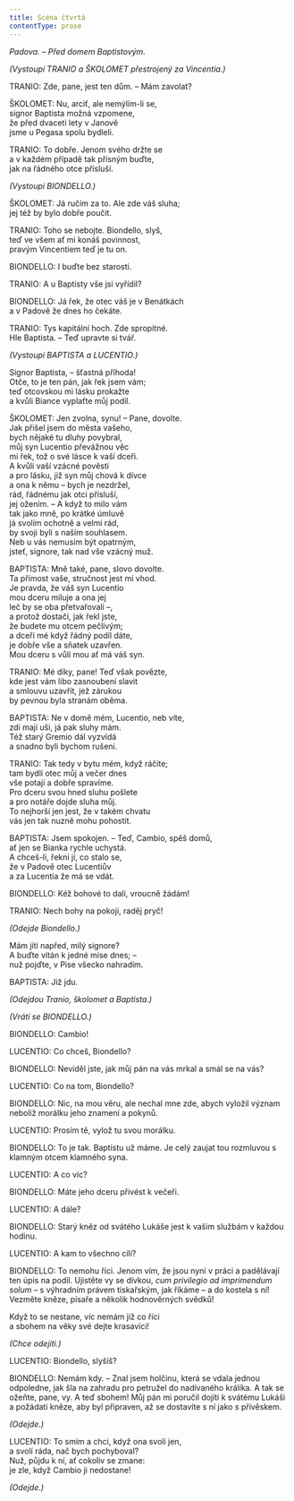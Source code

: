 ```yaml
---
title: Scéna čtvrtá
contentType: prose
---
```


<section>

_Padova. – Před domem Baptistovým._

_(Vystoupí TRANIO a ŠKOLOMET přestrojený za Vincentia.)_

TRANIO: Zde, pane, jest ten dům. – Mám zavolat?

ŠKOLOMET: Nu, arciť, ale nemýlím-li se,  
signor Baptista možná vzpomene,  
že před dvaceti lety v Janově  
jsme u Pegasa spolu bydleli.

TRANIO: To dobře. Jenom svého držte se  
a v každém případě tak přísným buďte,  
jak na řádného otce přísluší.

_(Vystoupí BIONDELLO.)_

ŠKOLOMET: Já ručím za to. Ale zde váš sluha;  
jej též by bylo dobře poučit.

TRANIO: Toho se nebojte. Biondello, slyš,  
teď ve všem ať mi konáš povinnost,  
pravým Vincentiem teď je tu on.

BIONDELLO: I buďte bez starosti.

TRANIO: A u Baptisty vše jsi vyřídil?

BIONDELLO: Já řek, že otec váš je v Benátkách  
a v Padově že dnes ho čekáte.

TRANIO: Tys kapitální hoch. Zde spropitné.  
Hle Baptista. – Teď upravte si tvář.

_(Vystoupí BAPTISTA a LUCENTIO.)_

Signor Baptista, – šťastná příhoda!  
Otče, to je ten pán, jak řek jsem vám;  
teď otcovskou mi lásku prokažte  
a kvůli Biance vyplaťte můj podíl.

ŠKOLOMET: Jen zvolna, synu! – Pane, dovolte.  
Jak přišel jsem do města vašeho,  
bych nějaké tu dluhy povybral,  
můj syn Lucentio převážnou věc  
mi řek, tož o své lásce k vaší dceři.  
A kvůli vaší vzácné pověsti  
a pro lásku, již syn můj chová k dívce  
a ona k němu – bych je nezdržel,  
rád, řádnému jak otci přísluší,  
jej ožením. – A když to milo vám  
tak jako mně, po krátké úmluvě  
já svolím ochotně a velmi rád,  
by svoji byli s naším souhlasem.  
Neb u vás nemusím být opatrným,  
jsteť, signore, tak nad vše vzácný muž.

BAPTISTA: Mně také, pane, slovo dovolte.  
Ta přímost vaše, stručnost jest mi vhod.  
Je pravda, že váš syn Lucentio  
mou dceru miluje a ona jej  
leč by se oba přetvařovali –,  
a protož dostačí, jak řekl jste,  
že budete mu otcem pečlivým;  
a dceři mé když řádný podíl dáte,  
je dobře vše a sňatek uzavřen.  
Mou dceru s vůlí mou ať má váš syn.

TRANIO: Mé díky, pane! Teď však povězte,  
kde jest vám libo zasnoubení slavit  
a smlouvu uzavřít, jež zárukou  
by pevnou byla stranám oběma.

BAPTISTA: Ne v domě mém, Lucentio, neb víte,  
zdi mají uši, já pak sluhy mám.  
Též starý Gremio dál vyzvídá  
a snadno byli bychom rušeni.

TRANIO: Tak tedy v bytu mém, když ráčíte;  
tam bydlí otec můj a večer dnes  
vše potají a dobře spravíme.  
Pro dceru svou hned sluhu pošlete  
a pro notáře dojde sluha můj.  
To nejhorší jen jest, že v takém chvatu  
vás jen tak nuzně mohu pohostit.

BAPTISTA: Jsem spokojen. – Teď, Cambio, spěš domů,  
ať jen se Bianka rychle uchystá.  
A chceš-li, řekni jí, co stalo se,  
že v Padově otec Lucentiův  
a za Lucentia že má se vdát.

BIONDELLO: Kéž bohové to dali, vroucně žádám!

TRANIO: Nech bohy na pokoji, raděj pryč!

_(Odejde Biondello.)_

Mám jíti napřed, milý signore?  
A buďte vítán k jedné míse dnes; –  
nuž pojďte, v Pise všecko nahradím.

BAPTISTA: Již jdu.

_(Odejdou Tranio, školomet a Baptista.)_

_(Vrátí se BIONDELLO.)_

BIONDELLO: Cambio!

LUCENTIO: Co chceš, Biondello?

BIONDELLO: Neviděl jste, jak můj pán na vás mrkal a smál se na vás?

LUCENTIO: Co na tom, Biondello?

BIONDELLO: Nic, na mou věru, ale nechal mne zde, abych vyložil význam neboliž morálku jeho znamení a pokynů.

LUCENTIO: Prosím tě, vylož tu svou morálku.

BIONDELLO: To je tak. Baptistu už máme. Je celý zaujat tou rozmluvou s klamným otcem klamného syna.

LUCENTIO: A co víc?

BIONDELLO: Máte jeho dceru přivést k večeři.

LUCENTIO: A dále?

BIONDELLO: Starý kněz od svátého Lukáše jest k vašim službám v každou hodinu.

LUCENTIO: A kam to všechno cílí?

BIONDELLO: To nemohu říci. Jenom vím, že jsou nyní v práci a padělávají ten úpis na podíl. Ujistěte vy se dívkou, _cum privilegio ad imprimendum solum_ – s výhradním právem tiskařským, jak říkáme – a do kostela s ní! Vezměte kněze, písaře a několik hodnověrných svědků!

Když to se nestane, víc nemám již co říci  
a sbohem na věky své dejte krasavici!

_(Chce odejíti.)_

LUCENTIO: Biondello, slyšíš?

BIONDELLO: Nemám kdy. – Znal jsem holčinu, která se vdala jednou odpoledne, jak šla na zahradu pro petružel do nadívaného králíka. A tak se ožeňte, pane, vy. A teď sbohem! Můj pán mi poručil dojíti k svátému Lukáši a požádati kněze, aby byl připraven, až se dostavíte s ní jako s přívěskem.

_(Odejde.)_

LUCENTIO: To smím a chci, když ona svolí jen,  
a svolí ráda, nač bych pochyboval?  
Nuž, půjdu k ní, ať cokoliv se zmane:  
je zle, když Cambio ji nedostane!

_(Odejde.)_

</section>
